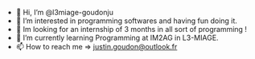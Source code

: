 - 👋 Hi, I’m @l3miage-goudonju
- 👀 I’m interested in programming softwares and having fun doing it.
- 👀 Im looking for an internship of 3 months in all sort of programming ! 
- 🌱 I’m currently learning Programming at IM2AG in L3-MIAGE.
- 📫 How to reach me => justin.goudon@outlook.fr

<!---
l3miage-goudonju/l3miage-goudonju is a ✨ special ✨ repository because its `README.md` (this file) appears on your GitHub profile.
You can click the Preview link to take a look at your changes.
--->
